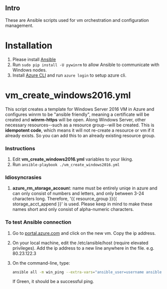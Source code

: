## Intro

These are Ansible scripts used for vm orchestration and configuration management.

# Installation

1. Please install [Ansible](https://docs.ansible.com/ansible/latest/installation_guide/intro_installation.html)
2. Run `sudo pip install -U pywinrm` to allow Ansible to communicate with Windows nodes.
3. Install [Azure CLI](https://docs.microsoft.com/en-us/cli/azure/install-azure-cli?view=azure-cli-latest) and run `azure login` to setup azure cli.

# vm_create_windows2016.yml

This script creates a template for Windows Server 2016 VM in Azure and configures winrm to be "ansible friendly", meaning a certificate will be created and **winrm-https** will be open. Along Windows Server, other necessary resources--such as a resource group--will be created. This is **idempotent code**, which means it will not re-create a resource or vm if it already exists. So you can add this to an already existing resource group.

### Instructions

1. Edit **vm_create_windows2016.yml** variables to your liking.
2. Run `ansible-playbook ./vm_create_windows2016.yml`

### Idiosyncrasies

1. **azure_rm_storage_accoun**t: name must be entirely uniqe in azure and can only consist of numbers and letters, and only between 3-24 characters long. Therefore, '{{ resource_group }}{{ storage_acct_append }}' is used. Please keep in mind to make these names short and only consist of alpha-numeric characters.

### To test Ansible connection

1. Go to [portal.azure.com](portal.azure.com/) and click on the new vm. Copy the ip address.

1. On your local machine, edit the /etc/ansible/host (require elevated privileges). Add the ip address to a new line anywhere in the file. e.g. 80.23.122.3

2. On the command-line, type:

   ```bash
   ansible all -m win_ping --extra-vars="ansible_user=username ansible_password=password ansible_connection=winrm ansible_winrm_server_cert_validation=ignore"
   ```

   If Green, it should be a successful ping.
